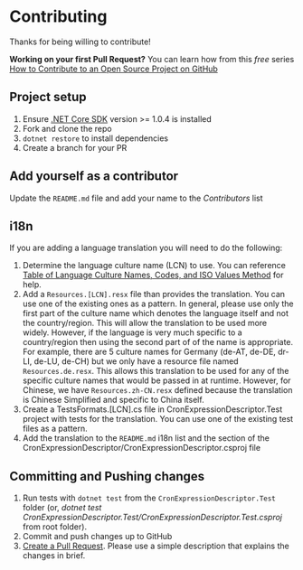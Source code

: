 # Contributing

Thanks for being willing to contribute!

**Working on your first Pull Request?** You can learn how from this *free* series
[How to Contribute to an Open Source Project on GitHub](https://egghead.io/courses/how-to-contribute-to-an-open-source-project-on-github)

## Project setup

1. Ensure [.NET Core SDK](https://www.microsoft.com/net/download/core#/sdk) version >= 1.0.4 is installed
2. Fork and clone the repo
3. `dotnet restore` to install dependencies
4. Create a branch for your PR

## Add yourself as a contributor

Update the `README.md` file and add your name to the _Contributors_ list

## i18n

If you are adding a language translation you will need to do the following:

1. Determine the language culture name (LCN) to use.  You can reference [Table of Language Culture Names, Codes, and ISO Values Method](https://msdn.microsoft.com/en-us/library/ee825488(v=cs.20).aspx) for help.
2. Add a `Resources.[LCN].resx` file than provides the translation.  You can use one of the existing ones as a pattern.  In general, please use only the first part of the culture name which denotes the language itself and not the country/region.  This will allow the translation to be used more widely.  However, if the language is very much specific to a country/region then using the second part of of the name is appropriate.  For example, there are 5 culture names for Germany (de-AT, de-DE, dr-LI, de-LU, de-CH) but we only have a resource file named `Resources.de.resx`.  This allows this translation to be used for any of the specific culture names that would be passed in at runtime.  However, for Chinese, we have `Resources.zh-CN.resx` defined because the translation is Chinese Simplified and specific to China itself.
3. Create a TestsFormats.[LCN].cs file in CronExpressionDescriptor.Test project with tests for the translation.  You can use one of the existing test files as a pattern.
4. Add the translation to the `README.md` i18n list and the <Description/> section of the CronExpressionDescriptor/CronExpressionDescriptor.csproj file

## Committing and Pushing changes

1. Run tests with `dotnet test` from the `CronExpressionDescriptor.Test` folder (or, _dotnet test CronExpressionDescriptor.Test/CronExpressionDescriptor.Test.csproj_ from root folder).
2. Commit and push changes up to GitHub
1. [Create a Pull Request](https://help.github.com/articles/creating-a-pull-request/).  Please use a simple description that explains the changes in brief.
